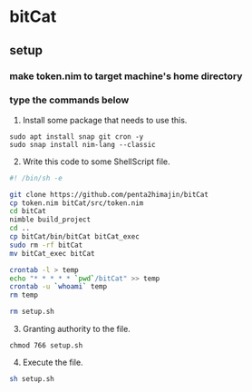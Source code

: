 # bitCat
## setup
### make token.nim to target machine's home directory

### type the commands below
1. Install some package that needs to use this.
```
sudo apt install snap git cron -y
sudo snap install nim-lang --classic
```

2. Write this code to some ShellScript file.
```sh:setup.sh
#! /bin/sh -e

git clone https://github.com/penta2himajin/bitCat
cp token.nim bitCat/src/token.nim
cd bitCat
nimble build_project
cd ..
cp bitCat/bin/bitCat bitCat_exec
sudo rm -rf bitCat
mv bitCat_exec bitCat

crontab -l > temp
echo "* * * * * `pwd`/bitCat" >> temp
crontab -u `whoami` temp
rm temp

rm setup.sh
```

3. Granting authority to the file.
```
chmod 766 setup.sh
```

4. Execute the file.
```sh
sh setup.sh
```
